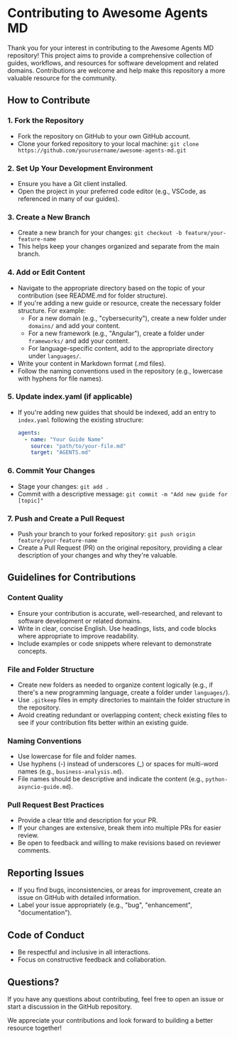 # Contributing to Awesome Agents MD

Thank you for your interest in contributing to the Awesome Agents MD repository! This project aims to provide a comprehensive collection of guides, workflows, and resources for software development and related domains. Contributions are welcome and help make this repository a more valuable resource for the community.

## How to Contribute

### 1. Fork the Repository
- Fork the repository on GitHub to your own GitHub account.
- Clone your forked repository to your local machine: `git clone https://github.com/yourusername/awesome-agents-md.git`

### 2. Set Up Your Development Environment
- Ensure you have a Git client installed.
- Open the project in your preferred code editor (e.g., VSCode, as referenced in many of our guides).

### 3. Create a New Branch
- Create a new branch for your changes: `git checkout -b feature/your-feature-name`
- This helps keep your changes organized and separate from the main branch.

### 4. Add or Edit Content
- Navigate to the appropriate directory based on the topic of your contribution (see README.md for folder structure).
- If you're adding a new guide or resource, create the necessary folder structure. For example:
  - For a new domain (e.g., "cybersecurity"), create a new folder under `domains/` and add your content.
  - For a new framework (e.g., "Angular"), create a folder under `frameworks/` and add your content.
  - For language-specific content, add to the appropriate directory under `languages/`.
- Write your content in Markdown format (.md files).
- Follow the naming conventions used in the repository (e.g., lowercase with hyphens for file names).

### 5. Update index.yaml (if applicable)
- If you're adding new guides that should be indexed, add an entry to `index.yaml` following the existing structure:
  ```yaml
  agents:
    - name: "Your Guide Name"
      source: "path/to/your-file.md"
      target: "AGENTS.md"
  ```

### 6. Commit Your Changes
- Stage your changes: `git add .`
- Commit with a descriptive message: `git commit -m "Add new guide for [topic]"`

### 7. Push and Create a Pull Request
- Push your branch to your forked repository: `git push origin feature/your-feature-name`
- Create a Pull Request (PR) on the original repository, providing a clear description of your changes and why they're valuable.

## Guidelines for Contributions

### Content Quality
- Ensure your contribution is accurate, well-researched, and relevant to software development or related domains.
- Write in clear, concise English. Use headings, lists, and code blocks where appropriate to improve readability.
- Include examples or code snippets where relevant to demonstrate concepts.

### File and Folder Structure
- Create new folders as needed to organize content logically (e.g., if there's a new programming language, create a folder under `languages/`).
- Use `.gitkeep` files in empty directories to maintain the folder structure in the repository.
- Avoid creating redundant or overlapping content; check existing files to see if your contribution fits better within an existing guide.

### Naming Conventions
- Use lowercase for file and folder names.
- Use hyphens (-) instead of underscores (_) or spaces for multi-word names (e.g., `business-analysis.md`).
- File names should be descriptive and indicate the content (e.g., `python-asyncio-guide.md`).

### Pull Request Best Practices
- Provide a clear title and description for your PR.
- If your changes are extensive, break them into multiple PRs for easier review.
- Be open to feedback and willing to make revisions based on reviewer comments.

## Reporting Issues
- If you find bugs, inconsistencies, or areas for improvement, create an issue on GitHub with detailed information.
- Label your issue appropriately (e.g., "bug", "enhancement", "documentation").

## Code of Conduct
- Be respectful and inclusive in all interactions.
- Focus on constructive feedback and collaboration.

## Questions?
If you have any questions about contributing, feel free to open an issue or start a discussion in the GitHub repository.

We appreciate your contributions and look forward to building a better resource together!
